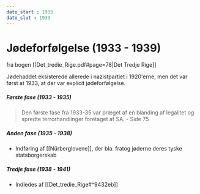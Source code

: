 ```yaml
---
dato_start : 1933
dato_slut : 1939
---
```


# Jødeforfølgelse (1933 - 1939)
fra bogen [[Det_tredie_Rige.pdf#page=78|Det Tredje Rige]]

Jødehaddet eksisterede allerede i nazistpartiet i 1920'erne, men det var først at 1933, at der var explicit jødeforfølgelse. 

##### Første fase (1933 - 1935)
>Den første fase fra 1933-35 var præget af en blanding af legalitet og spredte terrorhandlinger foretaget af SA. 
>\- Side 75

##### Anden fase (1935 - 1938)
- Indføring af [[Nürberglovene]], der bla. fratog jøderne deres tyske statsborgerskab

##### Tredje fase (1938 - 1941)
- Indledes af [[Det_tredie_Rige#^9432eb]]
